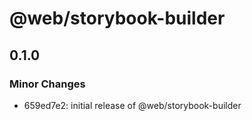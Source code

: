 # @web/storybook-builder

## 0.1.0

### Minor Changes

- 659ed7e2: initial release of @web/storybook-builder
